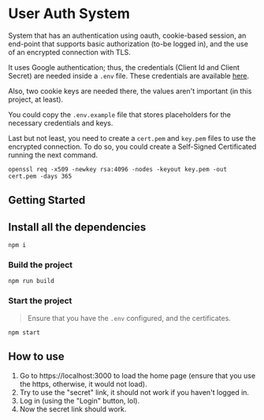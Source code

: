 # User Auth System

System that has an authentication using oauth, cookie-based session, an end-point that supports basic authorization (to-be logged in), and the use of an encrypted connection with TLS.

It uses Google authentication; thus, the credentials (Client Id and Client Secret) are needed inside a `.env` file. These credentials are available [here](https://developers.google.com/identity/protocols/oauth2).

Also, two cookie keys are needed there, the values aren't important (in this project, at least).

You could copy the `.env.example` file that stores placeholders for the necessary credentials and keys.

Last but not least, you need to create a `cert.pem` and `key.pem` files to use the encrypted connection. To do so, you could create a Self-Signed Certificated running the next command.
```
openssl req -x509 -newkey rsa:4096 -nodes -keyout key.pem -out cert.pem -days 365
```

## Getting Started

## Install all the dependencies
```
npm i
```

### Build the project
```
npm run build
```

### Start the project
> Ensure that you have the `.env` configured, and the certificates.

```
npm start
```

## How to use

1. Go to https://localhost:3000 to load the home page (ensure that you use the https, otherwise, it would not load).
2. Try to use the "secret" link, it should not work if you haven't logged in.
3. Log in (using the "Login" button, lol).
4. Now the secret link should work.





